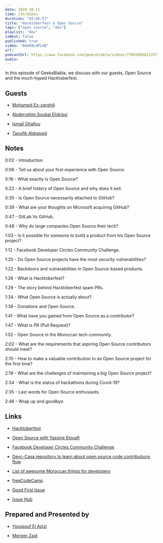 ```yaml
---
date: 2020-10-11
time: 21h:01min
duration: "02:46:57"
title: "Hacktoberfest & Open Source"
tags: ["open source", "dev"]
playlist: "dev"
isNext: false
published: true
video: "A6mR8LdPLdQ"
url:
podcastUrl: https://www.facebook.com/geeksblabla/videos/776838066222971
audio:
---
```


In this episode of GeeksBlabla, we discuss with our guests, Open Source and the much-hyped Hacktoberfest.

## Guests

- [Mohamed Ez-zarghili](https://www.facebook.com/mohamed.ezzarghili)

- [Abderrahim Soubai Elidrissi](https://www.facebook.com/zizwar0nline)

- [Ismail Ghallou](https://twitter.com/smakosh)

- [Taoufik Abbassid](https://twitter.com/taoufikabbassid)

## Notes

0:02 - Introduction

0:06 - Tell us about your first experience with Open Source.

0:16 - What exactly is Open Source?

0:22 - A brief history of Open Source and why does it exit.

0:35 - Is Open Source necessarily attached to GitHub?

0:39 - What are your thoughts on Microsoft acquiring GitHub?

0:47 - GitLab Vs GitHub.

0:48 - Why do large companies Open Source their tech?

1:03 - Is it possible for someone to build a product from his Open Source project?

1:12 - Facebook Developer Circles Community Challenge.

1:20 - Do Open Source projects have the most security vulnerabilities?

1:22 - Backdoors and vulnerabilities in Open Source-based products.

1:26 - What is Hacktoberfest?

1:29 - The story behind Hacktoberfest spam PRs.

1:34 - What Open Source is actually about?

1:38 - Donations and Open Source.

1:41 - What have you gained from Open Source as a contributor?

1:47 - What is PR (Pull Request)?

1:52 - Open Source in the Moroccan tech community.

2:02 - What are the requirements that aspiring Open Source contributors should meet?

2:10 - How to make a valuable contribution to an Open Source project for the first time?

2:19 - What are the challenges of maintaining a big Open Source project?

2:34 - What is the status of hackathons during Covid-19?

2:35 - Last words for Open Source enthusiasts.

2:46 - Wrap up and goodbye.

## Links

- [Hacktoberfest](https://hacktoberfest.digitalocean.com/)

- [Open Source with Yassine Elouafi](https://geeksblabla.com/blablas/open-source-with-yassine-elouafi)

- [Facebook Developer Circles Community Challenge](https://developercircles2020.devpost.com/)

- [Devc-Casa repository to learn about open source code contributions flow](https://github.com/DevC-Casa/devc-casa-hacktoberfest)

- [List of awesome Moroccan things for developers](https://github.com/DevC-Casa/awesome-morocco)

- [freeCodeCamp](https://www.freecodecamp.org/)

- [Good First Issue](https://goodfirstissue.dev/)

- [Issue Hub](http://issuehub.io/)

## Prepared and Presented by

- [Youssouf El Azizi](https://elazizi.com/)

- [Meriem Zaid](https://www.facebook.com/MeriemZaid)

